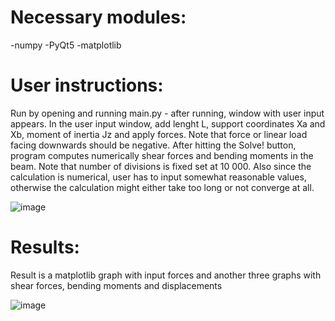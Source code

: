 # Necessary modules:
-numpy
-PyQt5
-matplotlib

# User instructions:

Run by opening and running main.py - after running, window with user input appears. In the user input window, add lenght L, support coordinates Xa and Xb, moment of inertia Jz and apply forces. Note that force or linear load facing downwards should be negative. After hitting the Solve! button, program computes numerically shear forces and bending moments in the beam. Note that number of divisions is fixed set at 10 000. Also since the calculation is numerical, user has to input somewhat reasonable values, otherwise the calculation might either take too long or not converge at all.

![image](https://user-images.githubusercontent.com/94861828/148649023-289b3766-a5f5-4034-b3ea-6193af2bb383.png)

# Results:
Result is a matplotlib graph with input forces and another three graphs with shear forces, bending moments and displacements

![image](https://user-images.githubusercontent.com/94861828/148651299-905c2f02-bc02-4626-9fcb-ba231a969bb1.png)





